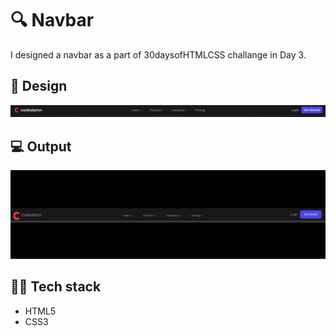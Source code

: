 # 🔍 Navbar
I designed a navbar as a part of 30daysofHTMLCSS challange in Day 3.

## 🎨 Design
![Design of navbar](design.png)

## 💻 Output
![Output](output.png)

## 👩‍💻 Tech stack
- HTML5
- CSS3
